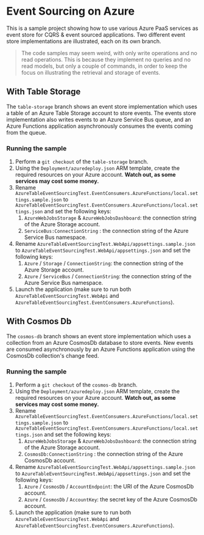 # Event Sourcing on Azure

This is a sample project showing how to use various Azure PaaS services as event store for CQRS & event sourced applications.
Two different event store implementations are illustrated, each on its own branch.

> The code samples may seem weird, with only write operations and no read operations. This is because they implement no queries and no read models, but only a couple of commands, in order to keep the focus on illustrating the retrieval and storage of events.

## With Table Storage

The `table-storage` branch shows an event store implementation which uses a table of an Azure Table Storage account to store events.
The events store implementation also writes events to an Azure Service Bus queue, and an Azure Functions application asynchronously 
consumes the events coming from the queue.

### Running the sample

1. Perform a `git checkout` of the `table-storage` branch.
2. Using the `Deployment/azuredeploy.json` ARM template, create the required resources on your Azure account.
   **Watch out, as some services may cost some money.**
3. Rename `AzureTableEventSourcingTest.EventConsumers.AzureFunctions/local.settings.sample.json` to 
   `AzureTableEventSourcingTest.EventConsumers.AzureFunctions/local.settings.json` and set the following keys:
    1. `AzureWebJobsStorage` & `AzureWebJobsDashboard`: the connection string of the Azure Storage account.
    2. `ServiceBus:ConnectionString` : the connection string of the Azure Service Bus namespace.
4. Rename `AzureTableEventSourcingTest.WebApi/appsettings.sample.json` to `AzureTableEventSourcingTest.WebApi/appsettings.json`
   and set the following keys:
    1. `Azure` / `Storage` / `ConnectionString`: the connection string of the Azure Storage account.
    2. `Azure` / `ServiceBus` / `ConnectionString`: the connection string of the Azure Service Bus namespace.
5. Launch the application (make sure to run both `AzureTableEventSourcingTest.WebApi` and 
   `AzureTableEventSourcingTest.EventConsumers.AzureFunctions`).

## With Cosmos Db

The `cosmos-db` branch shows an event store implementation which uses a collection from an Azure CosmosDb database to store events.
New events are consumed asynchronously by an Azure Functions application using the CosmosDb collection's change feed.

### Running the sample

1. Perform a `git checkout` of the `cosmos-db` branch.
2. Using the `Deployment/azuredeploy.json` ARM template, create the required resources on your Azure account.
   **Watch out, as some services may cost some money.**
3. Rename `AzureTableEventSourcingTest.EventConsumers.AzureFunctions/local.settings.sample.json` to 
   `AzureTableEventSourcingTest.EventConsumers.AzureFunctions/local.settings.json` and set the following keys:
    1. `AzureWebJobsStorage` & `AzureWebJobsDashboard`: the connection string of the Azure Storage account.
    2. `CosmosDb:ConnectionString` : the connection string of the Azure CosmosDb account.
4. Rename `AzureTableEventSourcingTest.WebApi/appsettings.sample.json` to `AzureTableEventSourcingTest.WebApi/appsettings.json`
   and set the following keys:
    1. `Azure` / `CosmosDb` / `AccountEndpoint`: the URI of the Azure CosmosDb account.
    2. `Azure` / `CosmosDb` / `AccountKey`: the secret key of the Azure CosmosDb account.
5. Launch the application (make sure to run both `AzureTableEventSourcingTest.WebApi` and 
   `AzureTableEventSourcingTest.EventConsumers.AzureFunctions`).
